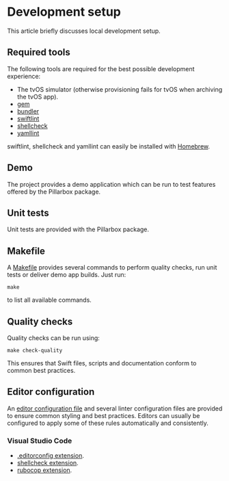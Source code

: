 
# Development setup

This article briefly discusses local development setup.

## Required tools

The following tools are required for the best possible development experience:

- The tvOS simulator (otherwise provisioning fails for tvOS when archiving the tvOS app).
- [gem](https://rubygems.org)
- [bundler](https://bundler.io)
- [swiftlint](https://github.com/realm/SwiftLint)
- [shellcheck](https://www.shellcheck.net)
- [yamllint](https://github.com/adrienverge/yamllint)

swiftlint, shellcheck and yamllint can easily be installed with [Homebrew](https://brew.sh).

## Demo

The project provides a demo application which can be run to test features offered by the Pillarbox package.

## Unit tests

Unit tests are provided with the Pillarbox package.

## Makefile

A [Makefile](../Makefile) provides several commands to perform quality checks, run unit tests or deliver demo app builds. Just run:

```shell
make
```

to list all available commands.

## Quality checks

Quality checks can be run using:

```shell
make check-quality
```

This ensures that Swift files, scripts and documentation conform to common best practices.

## Editor configuration

An [editor configuration file](../.editorconfig) and several linter configuration files are provided to ensure common styling and best practices. Editors can usually be configured to apply some of these rules automatically and consistently.

### Visual Studio Code

- [.editorconfig extension](https://marketplace.visualstudio.com/items?itemName=EditorConfig.EditorConfig).
- [shellcheck extension](https://marketplace.visualstudio.com/items?itemName=timonwong.shellcheck).
- [rubocop extension](https://marketplace.visualstudio.com/items?itemName=misogi.ruby-rubocop).
